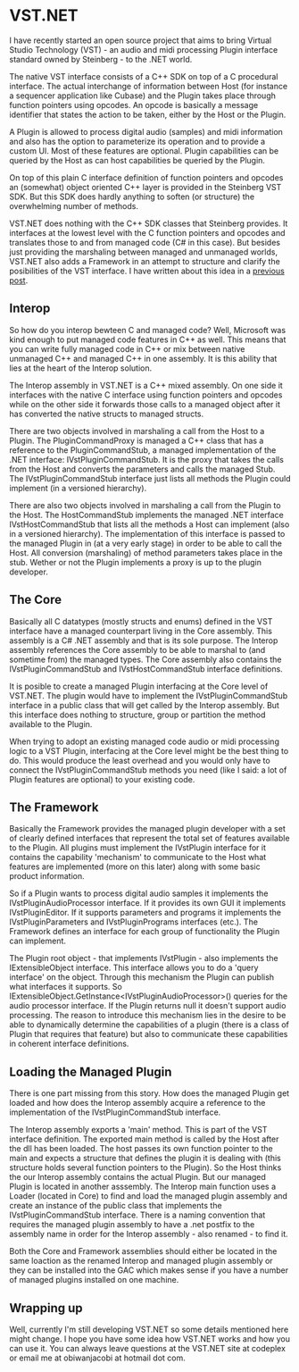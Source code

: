 # VST.NET
I have recently started an open source project that aims to bring Virtual Studio Technology (VST) - an audio and midi processing Plugin interface standard owned by Steinberg - to the .NET world.

The native VST interface consists of a C++ SDK on top of a C procedural interface. The actual interchange of information between Host (for instance a sequencer application like Cubase) and the Plugin takes place through function pointers using opcodes. An opcode is basically a message identifier that states the action to be taken, either by the Host or the Plugin.

A Plugin is allowed to process digital audio (samples) and midi information and also has the option to parameterize its operation and to provide a custom UI. Most of these features are optional. Plugin capabilities can be queried by the Host as can host capabilities be queried by the Plugin.

On top of this plain C interface definition of function pointers and opcodes an (somewhat) object oriented C++ layer is provided in the Steinberg VST SDK. But this SDK does hardly anything to soften (or structure) the overwhelming number of methods.

VST.NET does nothing with the C++ SDK classes that Steinberg provides. It interfaces at the lowest level with the C function pointers and opcodes and translates those to and from managed code (C# in this case). But besides just providing the marshaling between managed and unmanaged worlds, VST.NET also adds a Framework in an attempt to structure and clarify the posibilities of the VST interface. I have written about this idea in a [previous post](http://obiwanjacobi.blogspot.com/2007/09/redesigning-steinberg-vst-sdk.html).

## Interop
So how do you interop bewteen C and managed code? Well, Microsoft was kind enough to put managed code features in C++ as well. This means that you can write fully managed code in C++ or mix between native unmanaged C++ and managed C++ in one assembly. It is this ability that lies at the heart of the Interop solution.

The Interop assembly in VST.NET is a C++ mixed assembly. On one side it interfaces with the native C interface using function pointers and opcodes while on the other side it forwards those calls to a managed object after it has converted the native structs to managed structs.

There are two objects involved in marshaling a call from the Host to a Plugin. The PluginCommandProxy is managed a C++ class that has a reference to the PluginCommandStub, a managed implementation of the .NET interface: IVstPluginCommandStub. It is the proxy that takes the calls from the Host and converts the parameters and calls the managed Stub. The IVstPluginCommandStub interface just lists all methods the Plugin could implement (in a versioned hierarchy).

There are also two objects involved in marshaling a call from the Plugin to the Host. The HostCommandStub implements the managed .NET interface IVstHostCommandStub that lists all the methods a Host can implement (also in a versioned hierarchy). The implementation of this interface is passed to the managed Plugin in (at a very early stage) in order to be able to call the Host. All conversion (marshaling) of method parameters takes place in the stub. Wether or not the Plugin implements a proxy is up to the plugin developer.

## The Core
Basically all C datatypes (mostly structs and enums) defined in the VST interface have a managed counterpart living in the Core assembly. This assembly is a C# .NET assembly and that is its sole purpose. The Interop assembly references the Core assembly to be able to marshal to (and sometime from) the managed types. The Core assembly also contains the IVstPluginCommandStub and IVstHostCommandStub interface definitions.

It is posible to create a managed Plugin interfacing at the Core level of VST.NET. The plugin would have to implement the IVstPluginCommandStub interface in a public class that will get called by the Interop assembly. But this interface does nothing to structure, group or partition the method available to the Plugin.

When trying to adopt an existing managed code audio or midi processing logic to a VST Plugin, interfacing at the Core level might be the best thing to do. This would produce the least overhead and you would only have to connect the IVstPluginCommandStub methods you need (like I said: a lot of Plugin features are optional) to your existing code.

## The Framework
Basically the Framework provides the managed plugin developer with a set of clearly defined interfaces that represent the total set of features available to the Plugin. All plugins must implement the IVstPlugin interface for it contains the capability 'mechanism' to communicate to the Host what features are implemented (more on this later) along with some basic product information.

So if a Plugin wants to process digital audio samples it implements the IVstPluginAudioProcessor interface. If it provides its own GUI it implements IVstPluginEditor. If it supports parameters and programs it implements the IVstPluginParameters and IVstPluginPrograms interfaces (etc.). The Framework defines an interface for each group of functionality the Plugin can implement.

The Plugin root object - that implements IVstPlugin - also implements the IExtensibleObject interface. This interface allows you to do a 'query interface' on the object. Through this mechanism the Plugin can publish what interfaces it supports. So IExtensibleObject.GetInstance&lt;IVstPluginAudioProcessor&gt;() queries for the audio processor interface. If the Plugin returns null it doesn't support audio processing. The reason to introduce this mechanism lies in the desire to be able to dynamically determine the capabilities of a plugin (there is a class of Plugin that requires that feature) but also to communicate these capabilities in coherent interface definitions.

## Loading the Managed Plugin
There is one part missing from this story. How does the managed Plugin get loaded and how does the Interop assembly acquire a reference to the implementation of the IVstPluginCommandStub interface.

The Interop assembly exports a 'main' method. This is part of the VST interface definition. The exported main method is called by the Host after the dll has been loaded. The host passes its own function pointer to the main and expects a structure that defines the plugin it is dealing with (this structure holds several function pointers to the Plugin). So the Host thinks the our Interop assembly contains the actual Plugin. But our managed Plugin is located in another asssembly. The Interop main function uses a Loader (located in Core) to find and load the managed plugin assembly and create an instance of the public class that implements the IVstPluginCommandStub interface. There is a naming convention that requires the managed plugin assembly to have a .net postfix to the assembly name in order for the Interop assembly - also renamed - to find it.

Both the Core and Framework assemblies should either be located in the same loaction as the renamed Interop and managed plugin assembly or they can be installed into the GAC which makes sense if you have a number of managed plugins installed on one machine.

## Wrapping up
Well, currently I'm still developing VST.NET so some details mentioned here might change. I hope you have some idea how VST.NET works and how you can use it. You can always leave questions at the VST.NET site at codeplex or email me at obiwanjacobi at hotmail dot com.